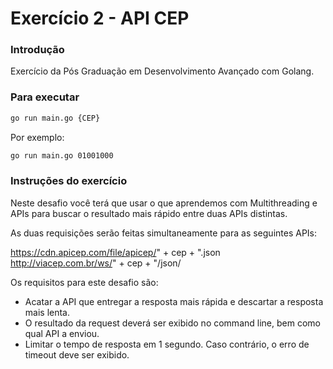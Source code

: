 ### 
# Exercício 2 - API CEP

### Introdução
Exercício da Pós Graduação em Desenvolvimento Avançado com Golang.

### Para executar
```bash
go run main.go {CEP}
```
Por exemplo:
```bash
go run main.go 01001000
```

### Instruções do exercício
Neste desafio você terá que usar o que aprendemos com Multithreading e APIs para buscar o resultado mais rápido entre duas APIs distintas.

As duas requisições serão feitas simultaneamente para as seguintes APIs:

https://cdn.apicep.com/file/apicep/" + cep + ".json
http://viacep.com.br/ws/" + cep + "/json/

Os requisitos para este desafio são:
- Acatar a API que entregar a resposta mais rápida e descartar a resposta mais lenta.
- O resultado da request deverá ser exibido no command line, bem como qual API a enviou.
- Limitar o tempo de resposta em 1 segundo. Caso contrário, o erro de timeout deve ser exibido.


